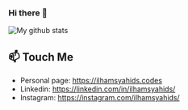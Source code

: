 ### Hi there 👋

![My github stats](https://github-readme-stats.vercel.app/api?username=ilhamsyahids&show_icons=true&include_all_commits=true&count_private=true)

## 📫 Touch Me

- Personal page: https://ilhamsyahids.codes
- Linkedin: https://linkedin.com/in/ilhamsyahids/
- Instagram: https://instagram.com/ilhamsyahids/
